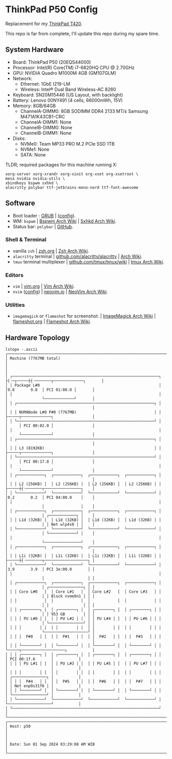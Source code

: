# ThinkPad P50 Config

Replacement for my [ThinkPad T420](../t420).

This repo is far from complete, I'll update this repo during my spare time.

## System Hardware

- Board: ThinkPad P50 (20EQS44000)
- Processor: Intel(R) Core(TM) i7-6820HQ CPU @ 2.70GHz
- GPU: NVIDIA Quadro M1000M 4GB (GM107GLM)
- Network:
  - Ethernet: 1GbE I219-LM
  - Wireless: Intel® Dual Band Wireless-AC 8260
- Keyboard: SN20M15446 (US Layout, with backlight)
- Battery: Lenovo 00NY491 (4 cells, 66000mWh, 15V)
- Memory: 8GB/64GB
  - ChannelA-DIMM0: 8GB SODIMM DDR4 2133 MT/s Samsung M471A1K43CB1-CRC
  - ChannelA-DIMM1: None
  - ChannelB-DIMM0: None
  - ChannelB-DIMM1: None
- Disks:
  - NVMe0: Team MP33 PRO M.2 PCIe SSD 1TB
  - NVMe1: None
  - SATA: None

TLDR; required packages for this machine running X:

```
xorg-server xorg-xrandr xorg-xinit org-xset org-xsetroot \
mesa nvidia nvidia-utils \
xbindkeys bspwm sxhkd \
alacritty polybar ttf-jetbrains-mono-nerd ttf-font-awesome
```

## Software

- Boot loader : [GRUB][grub_aw] | ([config][grub_cfg]).
- WM: `bspwm` | [Bspwm Arch Wiki][bspwm_aw] | [Sxhkd Arch Wiki][sxhkd_aw].
- Status bar: `polybar` | [GitHub][polybar_gh].

### Shell & Terminal

- vanilla `zsh` | [zsh.org](https://www.zsh.org/) | [Zsh Arch Wiki](https://wiki.archlinux.org/title/Zsh).
- `alacritty` terminal | [github.com/alacritty/alacritty](https://github.com/alacritty/alacritty) | [Arch Wiki](https://wiki.archlinux.org/title/Alacritty).
- `tmux` terminal multiplexer | [github.com/tmux/tmux/wiki](https://github.com/tmux/tmux/wiki) | [tmux Arch Wiki](https://wiki.archlinux.org/title/Tmux).

### Editors

- `vim` | [vim.org](https://www.vim.org/) | [Vim Arch Wiki](https://wiki.archlinux.org/title/Vim).
- `nvim` ([config](./home/ditatompel/.config/nvim)) | [neovim.io](https://neovim.io/) | [NeoVim Arch Wiki](https://wiki.archlinux.org/title/Neovim).

### Utilities

- `imagemagick` or `flameshot` for screenshot. | [ImageMagick Arch Wiki][imagemagick_aw] | [flameshot.org](https://flameshot.org/) | [Flameshot Arch Wiki](https://wiki.archlinux.org/title/Flameshot).

## Hardware Topology

```
lstopo -.ascii
┌───────────────────────────────────────────────────────────────────────────────────────────────────────────────┐
│ Machine (7767MB total)                                                                                        │
│                                                                                                               │
│ ┌────────────────────────────────────────────────────────────────┐  ├┤╶─┬─────┼┤╶───────┬─────────────┐       │
│ │ Package L#0                                                    │      │9.8       9.8  │ PCI 01:00.0 │       │
│ │                                                                │      │               └─────────────┘       │
│ │ ┌────────────────────────────────────────────────────────────┐ │      │                                     │
│ │ │ NUMANode L#0 P#0 (7767MB)                                  │ │      ├─────┬─────────────┐                 │
│ │ └────────────────────────────────────────────────────────────┘ │      │     │ PCI 00:02.0 │                 │
│ │                                                                │      │     └─────────────┘                 │
│ │ ┌────────────────────────────────────────────────────────────┐ │      │                                     │
│ │ │ L3 (8192KB)                                                │ │      ├─────┬─────────────┐                 │
│ │ └────────────────────────────────────────────────────────────┘ │      │     │ PCI 00:17.0 │                 │
│ │                                                                │      │     └─────────────┘                 │
│ │ ┌────────────┐  ┌────────────┐  ┌────────────┐  ┌────────────┐ │      │                                     │
│ │ │ L2 (256KB) │  │ L2 (256KB) │  │ L2 (256KB) │  │ L2 (256KB) │ │      ├─────┼┤╶───────┬────────────────┐    │
│ │ └────────────┘  └────────────┘  └────────────┘  └────────────┘ │      │0.2       0.2  │ PCI 04:00.0    │    │
│ │                                                                │      │               │                │    │
│ │ ┌────────────┐  ┌────────────┐  ┌────────────┐  ┌────────────┐ │      │               │ ┌────────────┐ │    │
│ │ │ L1d (32KB) │  │ L1d (32KB) │  │ L1d (32KB) │  │ L1d (32KB) │ │      │               │ │ Net wlp4s0 │ │    │
│ │ └────────────┘  └────────────┘  └────────────┘  └────────────┘ │      │               │ └────────────┘ │    │
│ │                                                                │      │               └────────────────┘    │
│ │ ┌────────────┐  ┌────────────┐  ┌────────────┐  ┌────────────┐ │      │                                     │
│ │ │ L1i (32KB) │  │ L1i (32KB) │  │ L1i (32KB) │  │ L1i (32KB) │ │      ├─────┼┤╶───────┬───────────────────┐ │
│ │ └────────────┘  └────────────┘  └────────────┘  └────────────┘ │      │3.9       3.9  │ PCI 3e:00.0       │ │
│ │                                                                │      │               │                   │ │
│ │ ┌────────────┐  ┌────────────┐  ┌────────────┐  ┌────────────┐ │      │               │ ┌───────────────┐ │ │
│ │ │ Core L#0   │  │ Core L#1   │  │ Core L#2   │  │ Core L#3   │ │      │               │ │ Block nvme0n1 │ │ │
│ │ │            │  │            │  │            │  │            │ │      │               │ │               │ │ │
│ │ │ ┌────────┐ │  │ ┌────────┐ │  │ ┌────────┐ │  │ ┌────────┐ │ │      │               │ │ 953 GB        │ │ │
│ │ │ │ PU L#0 │ │  │ │ PU L#2 │ │  │ │ PU L#4 │ │  │ │ PU L#6 │ │ │      │               │ └───────────────┘ │ │
│ │ │ │        │ │  │ │        │ │  │ │        │ │  │ │        │ │ │      │               └───────────────────┘ │
│ │ │ │  P#0   │ │  │ │  P#1   │ │  │ │  P#2   │ │  │ │  P#3   │ │ │      │                                     │
│ │ │ └────────┘ │  │ └────────┘ │  │ └────────┘ │  │ └────────┘ │ │      └─────┬───────────────────┐           │
│ │ │ ┌────────┐ │  │ ┌────────┐ │  │ ┌────────┐ │  │ ┌────────┐ │ │            │ PCI 00:1f.6       │           │
│ │ │ │ PU L#1 │ │  │ │ PU L#3 │ │  │ │ PU L#5 │ │  │ │ PU L#7 │ │ │            │                   │           │
│ │ │ │        │ │  │ │        │ │  │ │        │ │  │ │        │ │ │            │ ┌───────────────┐ │           │
│ │ │ │  P#4   │ │  │ │  P#5   │ │  │ │  P#6   │ │  │ │  P#7   │ │ │            │ │ Net enp0s31f6 │ │           │
│ │ │ └────────┘ │  │ └────────┘ │  │ └────────┘ │  │ └────────┘ │ │            │ └───────────────┘ │           │
│ │ └────────────┘  └────────────┘  └────────────┘  └────────────┘ │            └───────────────────┘           │
│ └────────────────────────────────────────────────────────────────┘                                            │
└───────────────────────────────────────────────────────────────────────────────────────────────────────────────┘
┌───────────────────────────────────────────────────────────────────────────────────────────────────────────────┐
│ Host: p50                                                                                                     │
│                                                                                                               │
│ Date: Sun 01 Sep 2024 03:29:08 AM WIB                                                                         │
└───────────────────────────────────────────────────────────────────────────────────────────────────────────────┘
```

[grub_aw]: https://wiki.archlinux.org/title/GRUB "GRUB Arch Wiki"
[grub_cfg]: ./etc/default/grub "GRUB configuration file"
[bspwm_aw]: https://wiki.archlinux.org/title/Bspwm "Bspwm Arch Wiki"
[sxhkd_aw]: https://wiki.archlinux.org/title/Sxhkd "Sxhkd Arch Wiki"
[polybar_gh]: https://github.com/polybar/polybar "Polybar GitHub"
[imagemagick_aw]: https://wiki.archlinux.org/title/ImageMagick "ImageMagick Arch Wiki"
